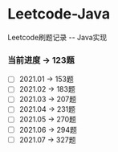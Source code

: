 # Leetcode-Java
Leetcode刷题记录 -- Java实现

### 当前进度 -> 123题
- [ ] 2021.01 -> 153题
- [ ] 2021.02 -> 183题
- [ ] 2021.03 -> 207题
- [ ] 2021.04 -> 231题
- [ ] 2021.05 -> 270题
- [ ] 2021.06 -> 294题
- [ ] 2021.07 -> 327题